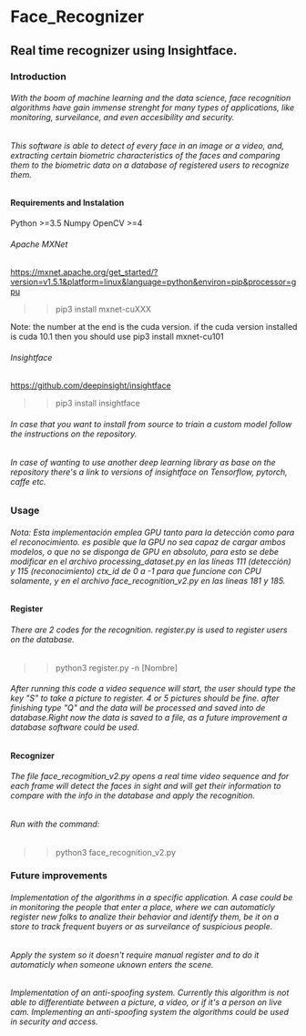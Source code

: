 # Face_Recognizer

## Real time recognizer using Insightface.

### Introduction
###### With the boom of machine learning and the data science, face recognition algorithms have gain immense strenght for many types of applications, like monitoring, surveilance, and even accesibility and security.
###### This software is able to detect of every face in an image or a video, and, extracting certain biometric characteristics of the faces and comparing them to the biometric data on a database of registered users to recognize them.

#### Requirements and Instalation
Python >=3.5
Numpy
OpenCV >=4

###### Apache MXNet
https://mxnet.apache.org/get_started/?version=v1.5.1&platform=linux&language=python&environ=pip&processor=gpu

>>pip3 install mxnet-cuXXX

Note: the number at the end is the cuda version. if the cuda version installed is cuda 10.1 then you should use pip3 install mxnet-cu101

###### Insightface
https://github.com/deepinsight/insightface

>>pip3 install insightface
###### In case that you want to install from source to triain a custom model follow the instructions on the repository.
###### In case of wanting to use another deep learning library as base on the repository there's a link to versions of insightface on Tensorflow, pytorch, caffe etc.

### Usage
###### Nota: Esta implementación emplea GPU tanto para la detección como para el reconocimiento. es posible que la GPU no sea capaz de cargar ambos modelos, o que no se disponga de GPU en absoluto, para esto se debe modificar en el archivo processing_dataset.py en las líneas 111 (detección) y 115 (reconocimiento) ctx_id de 0 a -1 para que funcione con CPU solamente, y en el archivo face_recognition_v2.py en las líneas 181 y 185. 

#### Register
###### There are 2 codes for the recognition. register.py is used to register users on the database.

>>python3 register.py -n [Nombre]

###### After running this code a video sequence will start, the user should type the key "S" to take a picture to register. 4 or 5 pictures should be fine. after finishing type "Q" and the data will be processed and saved into de database.Right now the data is saved to a file, as a future improvement a database software could be used.

#### Recognizer
###### The file face_recogmition_v2.py opens a real time video sequence and for each frame will detect the faces in sight and will get their information to compare with the info in the database and apply the recognition.
###### Run with the command:
>>python3 face_recognition_v2.py

### Future improvements
###### Implementation of the algorithms in a specific application. A case could be in monitoring the people that enter a place, where we can automaticly register new folks to analize their behavior and identify them, be it on a store to track frequent buyers or as surveilance of suspicious people.
###### Apply the system so it doesn't require manual register and to do it automaticly when someone uknown enters the scene.
###### Implementation of an anti-spoofing system. Currently this algorithm is not able to differentiate between a picture, a video, or if it's a person on live cam. Implementing an anti-spoofing system the algorithms could be used in security and access.

